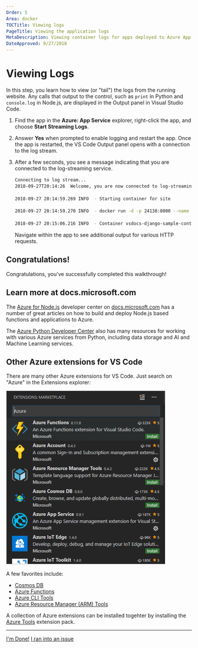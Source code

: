 ```yaml
---
Order: 5
Area: docker
TOCTitle: Viewing logs
PageTitle: Viewing the application logs
MetaDescription: Viewing container logs for apps deployed to Azure App Services with Visual Studio Code
DateApproved: 9/27/2018
---
```

# Viewing Logs

In this step, you learn how to view (or "tail") the logs from the running website. Any calls that output to the control, such as `print` in Python and `console.log` in Node.js, are displayed in the Output panel in Visual Studio Code.

1. Find the app in the **Azure: App Service** explorer, right-click the app, and choose **Start Streaming Logs**.

1. Answer **Yes** when prompted to enable logging and restart the app. Once the app is restarted, the VS Code Output panel opens with a connection to the log stream.

1. After a few seconds, you see a message indicating that you are connected to the log-streaming service.

    ```bash
    Connecting to log stream...
    2018-09-27T20:14:26  Welcome, you are now connected to log-streaming service.

    2018-09-27 20:14:59.269 INFO  - Starting container for site

    2018-09-27 20:14:59.270 INFO  - docker run -d -p 24138:8000 --name vsdocs-django-sample-container_0 -e WEBSITES_PORT=8000 -e WEBSITE_SITE_NAME=vsdocs-django-sample-container -e WEBSITE_AUTH_ENABLED=False -e WEBSITE_ROLE_INSTANCE_ID=0 -e WEBSITE_INSTANCE_ID=02c705ae24eaf5f298e553a9c2724b9fe4485707c2d1c36137cd02931091e561 -e HTTP_LOGGING_ENABLED=1 vsdocsregistry.azurecr.io/python-sample-vscode-django-tutorial:latest

    2018-09-27 20:15:06.216 INFO  - Container vsdocs-django-sample-container_0 for site vsdocs-django-sample-container initialized successfully.
    ```

    Navigate within the app to see additional output for various HTTP requests.

## Congratulations!

Congratulations, you've successfully completed this walkthrough!

## Learn more at docs.microsoft.com

The [Azure for Node.js](https://docs.microsoft.com/en-us/nodejs/azure/?view=azure-node-2.0.0) developer center on [docs.microsoft.com](https://docs.microsoft.com) has a number of great articles on how to build and deploy Node.js based functions and applications to Azure.

The [Azure Python Developer Center](https://docs.microsoft.com/en-us/python/azure/?view=azure-python) also has many resources for working with various Azure services from Python, including data storage and AI and Machine Learning services.

## Other Azure extensions for VS Code

There are many other Azure extensions for VS Code. Just search on "Azure" in the Extensions explorer:

![Azure extensions for VS Code](../images/docker-extension/azure-extensions.png)

A few favorites include:

- [Cosmos DB](https://marketplace.visualstudio.com/items?itemName=ms-azuretools.vscode-cosmosdb)
- [Azure Functions](https://marketplace.visualstudio.com/items?itemName=ms-azuretools.vscode-azurefunctions)
- [Azure CLI Tools](https://marketplace.visualstudio.com/items?itemName=ms-vscode.azurecli)
- [Azure Resource Manager (ARM) Tools](https://marketplace.visualstudio.com/items?itemName=msazurermtools.azurerm-vscode-tools)

A collection of Azure extensions can be installed togehter by installing the [Azure Tools](https://marketplace.visualstudio.com/items?itemName=ms-vscode.vscode-node-azure-pack) extension pack.

----

<a class="tutorial-next-btn" href="/docs">I'm Done!</a> <a class="tutorial-feedback-btn" onclick="reportIssue('docker-extension', 'tailing-logs')" href="javascript:void(0)">I ran into an issue</a>
